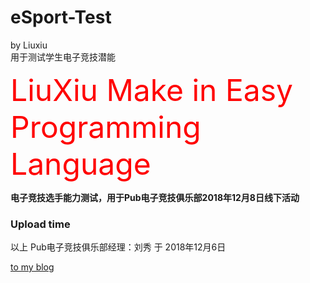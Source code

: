 # eSport-Test

by Liuxiu </br>
用于测试学生电子竞技潜能

<font color=#FF0000 size=8>LiuXiu Make in Easy Programming Language</font>

**电子竞技选手能力测试，用于Pub电子竞技俱乐部2018年12月8日线下活动** </br>

### Upload time

以上 Pub电子竞技俱乐部经理：刘秀 于 2018年12月6日

[to my blog](https://liuxiu233.com)
